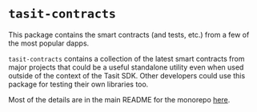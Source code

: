 # `tasit-contracts`

This package contains the smart contracts (and tests, etc.) from a few of the most popular dapps.

`tasit-contracts` contains a collection of the latest smart contracts from major projects that could be a useful standalone utility even when used outside of the context of the Tasit SDK. Other developers could use this package for testing their own libraries too.

Most of the details are in the main README for the monorepo [here](https://github.com/tasitlabs/TasitSDK/blob/develop/README.md).
